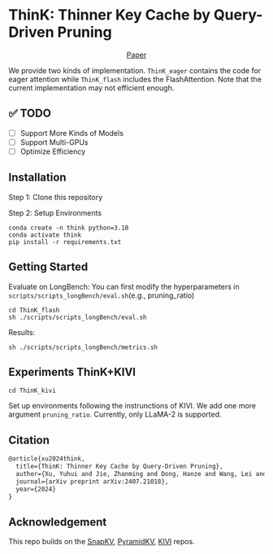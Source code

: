# ThinK: Thinner Key Cache by Query-Driven Pruning
<p align="center">
  <a href="https://arxiv.org/abs/2407.21018">Paper</a>
</p>

We provide two kinds of implementation. `ThinK_eager` contains the code for eager attention while `ThinK_flash` includes the FlashAttention. Note that the current implementation may not efficient enough.

## ✅ TODO

- [ ] Support More Kinds of Models
- [ ] Support Multi-GPUs
- [ ] Optimize Efficiency

## Installation
Step 1: Clone this repository

Step 2: Setup Environments
```shell
conda create -n think python=3.10
conda activate think
pip install -r requirements.txt
```

## Getting Started
Evaluate on LongBench: You can first modify the hyperparameters in `scripts/scripts_longBench/eval.sh`(e.g., pruning_ratio)

```shell
cd ThinK_flash
sh ./scripts/scripts_longBench/eval.sh
```

Results:
```shell
sh ./scripts/scripts_longBench/metrics.sh
```

## Experiments ThinK+KIVI
```shell
cd ThinK_kivi
```
Set up environments following the instrunctions of KIVI. We add one more argument `pruning_ratio`. Currently, only LLaMA-2 is supported.

## Citation
```markdown
@article{xu2024think,
  title={ThinK: Thinner Key Cache by Query-Driven Pruning},
  author={Xu, Yuhui and Jie, Zhanming and Dong, Hanze and Wang, Lei and Lu, Xudong and Zhou, Aojun and Saha, Amrita and Xiong, Caiming and Sahoo, Doyen},
  journal={arXiv preprint arXiv:2407.21018},
  year={2024}
}
```

## Acknowledgement
This repo builds on the [SnapKV](https://github.com/FasterDecoding/SnapKV), [PyramidKV](https://github.com/Zefan-Cai/PyramidKV/tree/main?tab=readme-ov-file),
[KIVI](https://github.com/jy-yuan/KIVI/tree/main) repos.